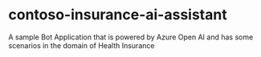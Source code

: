 # contoso-insurance-ai-assistant
A sample Bot Application that is powered by Azure Open AI and has some scenarios in the domain of Health Insurance
